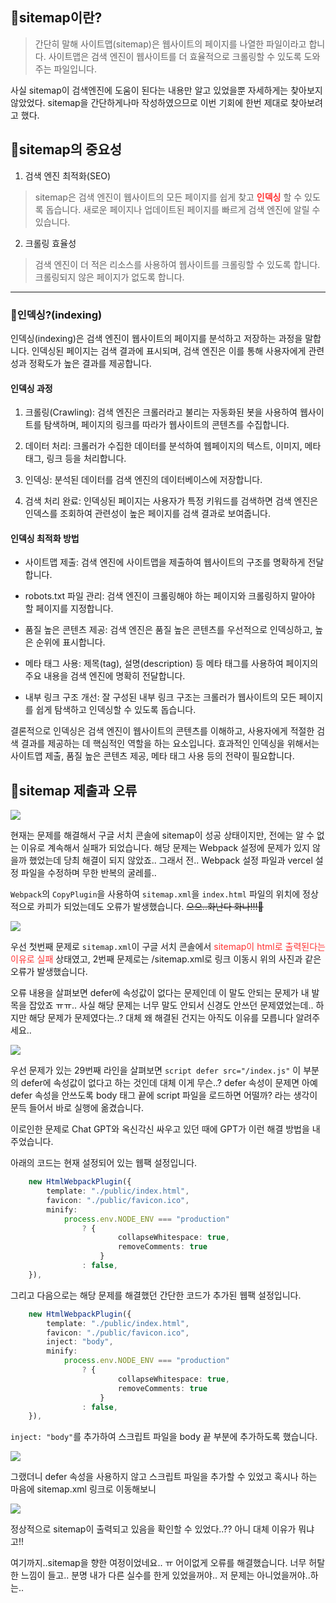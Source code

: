 ##	🦮sitemap이란?

>간단히 말해 사이트맵(sitemap)은 웹사이트의 페이지를 나열한 파일이라고 합니다. 사이트맵은 검색 엔진이 웹사이트를 더 효율적으로 크롤링할 수 있도록 도와주는 파일입니다.

사실 sitemap이 검색엔진에 도움이 된다는 내용만 알고 있었을뿐 자세하게는 찾아보지 않았었다. sitemap을 간단하게나마 작성하였으므로 이번 기회에 한번 제대로 찾아보려고 했다.

## 🦮sitemap의 중요성

1. 검색 엔진 최적화(SEO)

>sitemap은 검색 엔진이 웹사이트의 모든 페이지를 쉽게 찾고 <span style="color:#ff3333">**인덱싱**</span> 할 수 있도록 돕습니다. 새로운 페이지나 업데이트된 페이지를 빠르게 검색 엔진에 알릴 수 있습니다.

2. 크롤링 효율성

>검색 엔진이 더 적은 리소스를 사용하여 웹사이트를 크롤링할 수 있도록 합니다. 크롤링되지 않은 페이지가 없도록 합니다.

***

### 🦄인덱싱?(indexing)

인덱싱(indexing)은 검색 엔진이 웹사이트의 페이지를 분석하고 저장하는 과정을 말합니다. 인덱싱된 페이지는 검색 결과에 표시되며, 검색 엔진은 이를 통해 사용자에게 관련성과 정확도가 높은 결과를 제공합니다.

#### 인덱싱 과정

1. 크롤링(Crawling): 검색 엔진은 크롤러라고 불리는 자동화된 봇을 사용하여 웹사이트를 탐색하며, 페이지의 링크를 따라가 웹사이트의 콘텐츠를 수집합니다.

2. 데이터 처리: 크롤러가 수집한 데이터를 분석하여 웹페이지의 텍스트, 이미지, 메타 태그, 링크 등을 처리합니다.

3. 인덱싱: 분석된 데이터를 검색 엔진의 데이터베이스에 저장합니다.

4. 검색 처리 완료: 인덱싱된 페이지는 사용자가 특정 키워드를 검색하면 검색 엔진은 인덱스를 조회하여 관련성이 높은 페이지를 검색 결과로 보여줍니다.

#### 인덱싱 최적화 방법

* 사이트맵 제출: 검색 엔진에 사이트맵을 제출하여 웹사이트의 구조를 명확하게 전달합니다.

* robots.txt 파일 관리: 검색 엔진이 크롤링해야 하는 페이지와 크롤링하지 말아야 할 페이지를 지정합니다.

* 품질 높은 콘텐츠 제공: 검색 엔진은 품질 높은 콘텐츠를 우선적으로 인덱싱하고, 높은 순위에 표시합니다.

* 메타 태그 사용: 제목(tag), 설명(description) 등 메타 태그를 사용하여 페이지의 주요 내용을 검색 엔진에 명확히 전달합니다.

* 내부 링크 구조 개선: 잘 구성된 내부 링크 구조는 크롤러가 웹사이트의 모든 페이지를 쉽게 탐색하고 인덱싱할 수 있도록 돕습니다.


결론적으로 인덱싱은 검색 엔진이 웹사이트의 콘텐츠를 이해하고, 사용자에게 적절한 검색 결과를 제공하는 데 핵심적인 역할을 하는 요소입니다. 효과적인 인덱싱을 위해서는 사이트맵 제출, 품질 높은 콘텐츠 제공, 메타 태그 사용 등의 전략이 필요합니다.

## 🦮sitemap 제출과 오류

<img src="/images/publishing_study/15/image1.webp"/>

현재는 문제를 해결해서 구글 서치 콘솔에 sitemap이 성공 상태이지만, 전에는 알 수 없는 이유로 계속해서 실패가 되었습니다. 해당 문제는 Webpack 설정에 문제가 있지 않을까 했었는데 당최 해결이 되지 않았죠.. 그래서 전.. Webpack 설정 파일과 vercel 설정 파일을 수정하며 무한 반복의 굴레를..

`Webpack`의 `CopyPlugin`을 사용하여 `sitemap.xml`을 `index.html` 파일의 위치에 정상적으로 카피가 되었는데도 오류가 발생했습니다. <s>으으..화난다 화나!!!🥊</s>

<img src="/images/publishing_study/15/image2.webp"/>

우선 첫번째 문제로 `sitemap.xml`이 구글 서치 콘솔에서 <span style="color:#ff3333">sitemap이 html로 출력된다는 이유로 실패</span> 상태였고, 2번째 문제로는 /sitemap.xml로 링크 이동시 위의 사진과 같은 오류가 발생했습니다.

오류 내용을 살펴보면 defer에 속성값이 없다는 문제인데 이 말도 안되는 문제가 내 발목을 잡았죠 ㅠㅠ.. 사실 해당 문제는 너무 말도 안되서 신경도 안쓰던 문제였었는데.. 하지만 해당 문제가 문제였다는..? 대체 왜 해결된 건지는 아직도 이유를 모릅니다 알려주세요..

<img src="/images/publishing_study/15/image3.webp"/>

우선 문제가 있는 29번째 라인을 살펴보면 `script defer src="/index.js"` 이 부분의 defer에 속성값이 없다고 하는 것인데 대체 이게 무슨..? defer 속성이 문제면 아예 defer 속성을 안쓰도록 body 태그 끝에 script 파일을 로드하면 어떨까? 라는 생각이 문득 들어서 바로 실행에 옮겼습니다.

이로인한 문제로 Chat GPT와 옥신각신 싸우고 있던 때에 GPT가 이런 해결 방법을 내주었습니다.

아래의 코드는 현재 설정되어 있는 웹팩 설정입니다.

```typescript
	new HtmlWebpackPlugin({
		template: "./public/index.html",
		favicon: "./public/favicon.ico",
		minify:
			process.env.NODE_ENV === "production"
				? {
						collapseWhitespace: true,
						removeComments: true
					}
				: false,
	}),
```

그리고 다음으로는 해당 문제를 해결했던 간단한 코드가 추가된 웹팩 설정입니다.

```typescript
	new HtmlWebpackPlugin({
		template: "./public/index.html",
		favicon: "./public/favicon.ico",
		inject: "body",
		minify:
			process.env.NODE_ENV === "production"
				? {
						collapseWhitespace: true,
						removeComments: true
					}
				: false,
	}),
```

`inject: "body"`를 추가하여 스크립트 파일을 body 끝 부분에 추가하도록 했습니다.

<img src="/images/publishing_study/15/image4.webp"/>

그랬더니 defer 속성을 사용하지 않고 스크립트 파일을 추가할 수 있었고 혹시나 하는 마음에 sitemap.xml 링크로 이동해보니

<img src="/images/publishing_study/15/image5.webp"/>

정상적으로 sitemap이 출력되고 있음을 확인할 수 있었다..??
아니 대체 이유가 뭐냐고!!

여기까지..sitemap을 향한 여정이었네요.. ㅠ 어이없게 오류를 해결했습니다. 너무 허탈한 느낌이 들고.. 분명 내가 다른 실수를 한게 있었을꺼야.. 저 문제는 아니었을꺼야..하는..